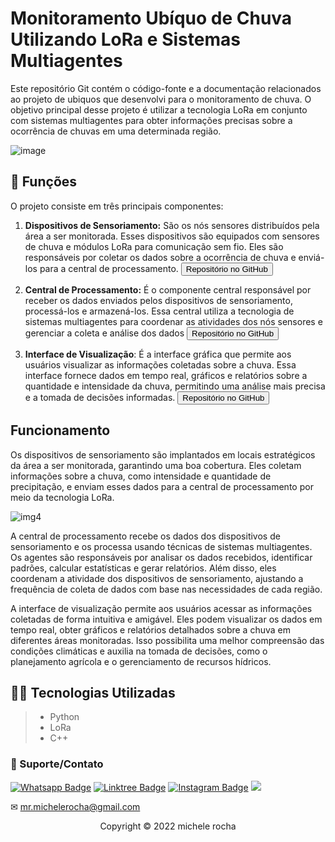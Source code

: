 #  Monitoramento Ubíquo de Chuva Utilizando LoRa e Sistemas Multiagentes

Este repositório Git contém o código-fonte e a documentação relacionados ao projeto de ubiquos que desenvolvi para o monitoramento de chuva. O objetivo principal desse projeto é utilizar a tecnologia LoRa em conjunto com sistemas multiagentes para obter informações precisas sobre a ocorrência de chuvas em uma determinada região.

![image](https://github.com/Mrmichelerocha/ubi-web/assets/93664169/f311662f-97ed-4a79-b5dc-946dae63cb13)


## 🔧 Funções

O projeto consiste em três principais componentes:

1. **Dispositivos de Sensoriamento:** São os nós sensores distribuídos pela área a ser monitorada. Esses dispositivos são equipados com sensores de chuva e módulos LoRa para comunicação sem fio. Eles são responsáveis por coletar os dados sobre a ocorrência de chuva e enviá-los para a central de processamento. <a href="https://github.com/Edson-source/Lora_ESP32_Ubiquos" target="_blank"><button>Repositório no GitHub</button></a>

2. **Central de Processamento:** É o componente central responsável por receber os dados enviados pelos dispositivos de sensoriamento, processá-los e armazená-los. Essa central utiliza a tecnologia de sistemas multiagentes para coordenar as atividades dos nós sensores e gerenciar a coleta e análise dos dados <a href="https://github.com/Mrmichelerocha/ubi-agents/" target="_blank"><button>Repositório no GitHub</button></a>


3. **Interface de Visualização**: É a interface gráfica que permite aos usuários visualizar as informações coletadas sobre a chuva. Essa interface fornece dados em tempo real, gráficos e relatórios sobre a quantidade e intensidade da chuva, permitindo uma análise mais precisa e a tomada de decisões informadas. <a href="https://github.com/Mrmichelerocha/ubi-web" target="_blank"><button>Repositório no GitHub</button></a>

## Funcionamento

Os dispositivos de sensoriamento são implantados em locais estratégicos da área a ser monitorada, garantindo uma boa cobertura. Eles coletam informações sobre a chuva, como intensidade e quantidade de precipitação, e enviam esses dados para a central de processamento por meio da tecnologia LoRa.

![img4](https://github.com/Mrmichelerocha/ubi-agents/assets/93664169/28af2778-09ac-4c7d-9854-2043390bc5ff)



A central de processamento recebe os dados dos dispositivos de sensoriamento e os processa usando técnicas de sistemas multiagentes. Os agentes são responsáveis por analisar os dados recebidos, identificar padrões, calcular estatísticas e gerar relatórios. Além disso, eles coordenam a atividade dos dispositivos de sensoriamento, ajustando a frequência de coleta de dados com base nas necessidades de cada região.

A interface de visualização permite aos usuários acessar as informações coletadas de forma intuitiva e amigável. Eles podem visualizar os dados em tempo real, obter gráficos e relatórios detalhados sobre a chuva em diferentes áreas monitoradas. Isso possibilita uma melhor compreensão das condições climáticas e auxilia na tomada de decisões, como o planejamento agrícola e o gerenciamento de recursos hídricos.

## 👨‍💻 Tecnologias Utilizadas

> - Python
> - LoRa
> - C++



### 🤝 Suporte/Contato

[![Whatsapp Badge](https://img.shields.io/badge/WhatsApp-25D366?style=for-the-badge&logo=whatsapp&logoColor=white)](https://wa.me/5511951864397)
[![Linktree Badge](https://img.shields.io/badge/linktree-39E09B?style=for-the-badge&logo=linktree&logoColor=white)](https://linktr.ee/mrmichelerocha)
[![Instagram Badge](https://img.shields.io/badge/Instagram-E4405F?style=for-the-badge&logo=instagram&logoColor=white)](https://www.instagram.com/mr.michelerocha/?hl=pt-br)
  <a href="https://www.linkedin.com/in/enc-michele-rocha/" target="_blank"><img src="https://img.shields.io/badge/-LinkedIn-%230077B5?style=for-the-badge&logo=linkedin&logoColor=white" target="_blank"></a>  

✉ mr.michelerocha@gmail.com
<p align="center">Copyright © 2022 michele rocha</p>
